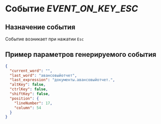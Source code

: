 # Событие *EVENT_ON_KEY_ESC*

## Назначение события

Событие возникает при нажатии `Esc`

## Пример параметров генерируемого события
```json
{
  "current_word": "",
  "last_word": "авансовыйотчет",
  "last_expression": "документы.авансовыйотчет.",
  "altKey": false,
  "ctrlKey": false,
  "shiftKey": false,
  "position": {
    "lineNumber": 17,
    "column": 54
  }
}
```